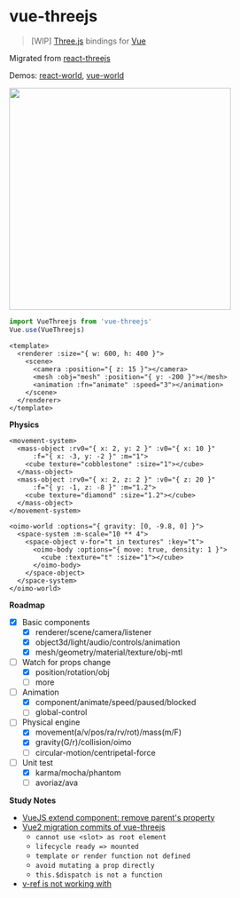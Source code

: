 # vue-threejs

> \[WIP\] [Three.js][threejs] bindings for [Vue][vue]

Migrated from [react-threejs][react-threejs]

Demos: [react-world][react-world], [vue-world][vue-world]

<img width="400" src="https://github.com/fritx/react-threejs/raw/dev/debugging.jpg">

```js
import VueThreejs from 'vue-threejs'
Vue.use(VueThreejs)
```

```vue
<template>
  <renderer :size="{ w: 600, h: 400 }">
    <scene>
      <camera :position="{ z: 15 }"></camera>
      <mesh :obj="mesh" :position="{ y: -200 }"></mesh>
      <animation :fn="animate" :speed="3"></animation>
    </scene>
  </renderer>
</template>
```

**Physics**

```vue
<movement-system>
  <mass-object :rv0="{ x: 2, y: 2 }" :v0="{ x: 10 }"
      :f="{ x: -3, y: -2 }" :m="1">
    <cube texture="cobblestone" :size="1"></cube>
  </mass-object>
  <mass-object :rv0="{ x: 2, z: 2 }" :v0="{ z: 20 }"
      :f="{ y: -1, z: -8 }" :m="1.2">
    <cube texture="diamond" :size="1.2"></cube>
  </mass-object>
</movement-system>
```

```vue
<oimo-world :options="{ gravity: [0, -9.8, 0] }">
  <space-system :m-scale="10 ** 4">
    <space-object v-for="t in textures" :key="t">
      <oimo-body :options="{ move: true, density: 1 }">
        <cube :texture="t" :size="1"></cube>
      </oimo-body>
    </space-object>
  </space-system>
</oimo-world>
```

**Roadmap**

- [x] Basic components
  - [x] renderer/scene/camera/listener
  - [x] object3d/light/audio/controls/animation
  - [x] mesh/geometry/material/texture/obj-mtl
- [ ] Watch for props change
  - [x] position/rotation/obj
  - [ ] more
- [ ] Animation
  - [x] component/animate/speed/paused/blocked
  - [ ] global-control
- [ ] Physical engine
  - [x] movement(a/v/pos/ra/rv/rot)/mass(m/F)
  - [x] gravity(G/r)/collision/oimo
  - [ ] circular-motion/centripetal-force
- [ ] Unit test
  - [x] karma/mocha/phantom
  - [ ] avoriaz/ava

**Study Notes**

- [VueJS extend component: remove parent's property](https://stackoverflow.com/questions/45680047/vuejs-extend-component-remove-parents-property)
- [Vue2 migration commits of vue-threejs](https://github.com/fritx/vue-threejs/commits/vue2)
  - `cannot use <slot> as root element`
  - `lifecycle ready => mounted`
  - `template or render function not defined`
  - `avoid mutating a prop directly`
  - `this.$dispatch is not a function`
- [v-ref is not working with <template> element](https://github.com/vuejs/vue/issues/681#issuecomment-75802646)
- [Can I use a compoent inherit other compoent?](https://github.com/vuejs/Discussion/issues/354#issuecomment-133019536)

[react-world]: http://fritx.github.io/react-threejs/example/
[vue-world]: http://fritx.github.io/vue-threejs/
[react-threejs]: https://github.com/fritx/react-threejs
[threejs]: https://github.com/mrdoob/three.js
[vue]: https://github.com/vuejs/vue
